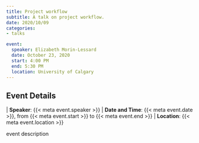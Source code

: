 ```yaml
---
title: Project workflow
subtitle: A talk on project workflow.
date: 2020/10/09
categories:
- talks

event:
  speaker: Elizabeth Morin-Lessard
  date: October 23, 2020
  start: 4:00 PM
  end: 5:30 PM
  location: University of Calgary
---
```


## Event Details

| __Speaker__: {{< meta event.speaker >}}
| __Date and Time__: {{< meta event.date >}}, from {{< meta event.start >}} to {{< meta event.end >}}
| __Location__: {{< meta event.location >}}

event description
